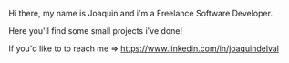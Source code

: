 <!---
delvalj/delvalj is a ✨ special ✨ repository because its `README.md` (this file) appears on your GitHub profile.
You can click the Preview link to take a look at your changes.
--->

Hi there, my name is Joaquin and i'm a Freelance Software Developer. 

Here you'll find some small projects i've done! 


If you'd like to to reach me => https://www.linkedin.com/in/joaquindelval 



